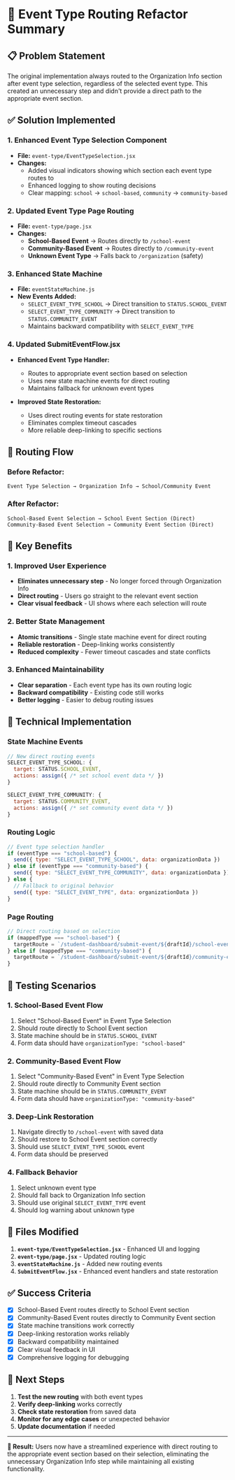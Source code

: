 # 🎯 **Event Type Routing Refactor Summary**

## **📋 Problem Statement**

The original implementation always routed to the Organization Info section after event type selection, regardless of the selected event type. This created an unnecessary step and didn't provide a direct path to the appropriate event section.

## **✅ Solution Implemented**

### **1. Enhanced Event Type Selection Component**
- **File:** `event-type/EventTypeSelection.jsx`
- **Changes:**
  - Added visual indicators showing which section each event type routes to
  - Enhanced logging to show routing decisions
  - Clear mapping: `school` → `school-based`, `community` → `community-based`

### **2. Updated Event Type Page Routing**
- **File:** `event-type/page.jsx`
- **Changes:**
  - **School-Based Event** → Routes directly to `/school-event`
  - **Community-Based Event** → Routes directly to `/community-event`
  - **Unknown Event Type** → Falls back to `/organization` (safety)

### **3. Enhanced State Machine**
- **File:** `eventStateMachine.js`
- **New Events Added:**
  - `SELECT_EVENT_TYPE_SCHOOL` → Direct transition to `STATUS.SCHOOL_EVENT`
  - `SELECT_EVENT_TYPE_COMMUNITY` → Direct transition to `STATUS.COMMUNITY_EVENT`
  - Maintains backward compatibility with `SELECT_EVENT_TYPE`

### **4. Updated SubmitEventFlow.jsx**
- **Enhanced Event Type Handler:**
  - Routes to appropriate event section based on selection
  - Uses new state machine events for direct routing
  - Maintains fallback for unknown event types

- **Improved State Restoration:**
  - Uses direct routing events for state restoration
  - Eliminates complex timeout cascades
  - More reliable deep-linking to specific sections

## **🔄 Routing Flow**

### **Before Refactor:**
```
Event Type Selection → Organization Info → School/Community Event
```

### **After Refactor:**
```
School-Based Event Selection → School Event Section (Direct)
Community-Based Event Selection → Community Event Section (Direct)
```

## **🎯 Key Benefits**

### **1. Improved User Experience**
- **Eliminates unnecessary step** - No longer forced through Organization Info
- **Direct routing** - Users go straight to the relevant event section
- **Clear visual feedback** - UI shows where each selection will route

### **2. Better State Management**
- **Atomic transitions** - Single state machine event for direct routing
- **Reliable restoration** - Deep-linking works consistently
- **Reduced complexity** - Fewer timeout cascades and state conflicts

### **3. Enhanced Maintainability**
- **Clear separation** - Each event type has its own routing logic
- **Backward compatibility** - Existing code still works
- **Better logging** - Easier to debug routing issues

## **🔧 Technical Implementation**

### **State Machine Events**
```javascript
// New direct routing events
SELECT_EVENT_TYPE_SCHOOL: {
  target: STATUS.SCHOOL_EVENT,
  actions: assign({ /* set school event data */ })
}

SELECT_EVENT_TYPE_COMMUNITY: {
  target: STATUS.COMMUNITY_EVENT,
  actions: assign({ /* set community event data */ })
}
```

### **Routing Logic**
```javascript
// Event type selection handler
if (eventType === "school-based") {
  send({ type: "SELECT_EVENT_TYPE_SCHOOL", data: organizationData })
} else if (eventType === "community-based") {
  send({ type: "SELECT_EVENT_TYPE_COMMUNITY", data: organizationData })
} else {
  // Fallback to original behavior
  send({ type: "SELECT_EVENT_TYPE", data: organizationData })
}
```

### **Page Routing**
```javascript
// Direct routing based on selection
if (mappedType === "school-based") {
  targetRoute = `/student-dashboard/submit-event/${draftId}/school-event`;
} else if (mappedType === "community-based") {
  targetRoute = `/student-dashboard/submit-event/${draftId}/community-event`;
}
```

## **🧪 Testing Scenarios**

### **1. School-Based Event Flow**
1. Select "School-Based Event" in Event Type Selection
2. Should route directly to School Event section
3. State machine should be in `STATUS.SCHOOL_EVENT`
4. Form data should have `organizationType: "school-based"`

### **2. Community-Based Event Flow**
1. Select "Community-Based Event" in Event Type Selection
2. Should route directly to Community Event section
3. State machine should be in `STATUS.COMMUNITY_EVENT`
4. Form data should have `organizationType: "community-based"`

### **3. Deep-Link Restoration**
1. Navigate directly to `/school-event` with saved data
2. Should restore to School Event section correctly
3. Should use `SELECT_EVENT_TYPE_SCHOOL` event
4. Form data should be preserved

### **4. Fallback Behavior**
1. Select unknown event type
2. Should fall back to Organization Info section
3. Should use original `SELECT_EVENT_TYPE` event
4. Should log warning about unknown type

## **📁 Files Modified**

1. **`event-type/EventTypeSelection.jsx`** - Enhanced UI and logging
2. **`event-type/page.jsx`** - Updated routing logic
3. **`eventStateMachine.js`** - Added new routing events
4. **`SubmitEventFlow.jsx`** - Enhanced event handlers and state restoration

## **✅ Success Criteria**

- [x] School-Based Event routes directly to School Event section
- [x] Community-Based Event routes directly to Community Event section
- [x] State machine transitions work correctly
- [x] Deep-linking restoration works reliably
- [x] Backward compatibility maintained
- [x] Clear visual feedback in UI
- [x] Comprehensive logging for debugging

## **🚀 Next Steps**

1. **Test the new routing** with both event types
2. **Verify deep-linking** works correctly
3. **Check state restoration** from saved data
4. **Monitor for any edge cases** or unexpected behavior
5. **Update documentation** if needed

---

**🎯 Result:** Users now have a streamlined experience with direct routing to the appropriate event section based on their selection, eliminating the unnecessary Organization Info step while maintaining all existing functionality. 